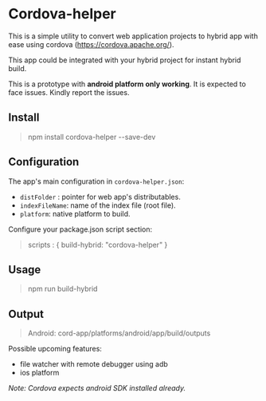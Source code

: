 # Cordova-helper

This is a simple utility to convert web application projects to hybrid app with ease using cordova (https://cordova.apache.org/).

This app could be integrated with your hybrid project for instant hybrid build.

This is a prototype with **android platform only working**. It is expected to face issues. Kindly report the issues.

## Install

> npm install cordova-helper --save-dev


## Configuration

The app's main configuration in `cordova-helper.json`:
- `distFolder` : pointer for web app's distributables.
- `indexFileName`: name of the index file (root file).
- `platform`: native platform to build.

Configure your package.json script section:
> scripts : {
>    build-hybrid: "cordova-helper"
>}

## Usage

> npm run build-hybrid


## Output

> Android: cord-app/platforms/android/app/build/outputs


Possible upcoming features:
- file watcher with remote debugger using adb
- ios platform

*Note: Cordova expects android SDK installed already.*